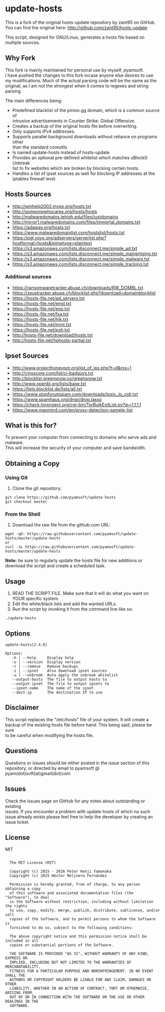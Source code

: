 # update-hosts
This is a fork of the original hosts-update repository by zant95 on GitHub.  
You can find the original here: http://github.com/zant95/hosts-update

This script, designed for GNU/Linux, generates a hosts file based on multiple
sources.

## Why Fork

This fork is mainly maintained for personal use by myself, pyamsoft.  
I have pushed the changes to this fork incase anyone else desires to use  
my modifications. Much of the actual parsing code will be the same as the  
original, as I am not the strongest when it comes to regexes and string  
parsing.

The main differences being:

- Predefined blacklist of the pinion.gg domain, which is a common source of  
  intrusive advertisements in Counter Strike: Global Offensive.
- Creates a backup of the original hosts file before overwriting.
- Only supports IPv4 addresses.
- Supports parallel background downloads without reliance on programs other  
  than the standard coreutils
- Is named update-hosts instead of hosts-update
- Provides an optional pre-defined whitelist which matches uBlock0 Unbreak  
  list to fix websites which are broken by blocking certain hosts.
- Handles a list of ipset sources as well for blocking IP addresses at the  
  iptables firewall level.

## Hosts Sources

- http://winhelp2002.mvps.org/hosts.txt
- http://someonewhocares.org/hosts/hosts
- http://malwaredomains.lehigh.edu/files/justdomains
- http://mirror1.malwaredomains.com/files/immortal_domains.txt
- https://adaway.org/hosts.txt
- https://www.malwaredomainlist.com/hostslist/hosts.txt
- https://pgl.yoyo.org/adservers/serverlist.php?hostformat=hosts&mimetype=plaintext
- https://s3.amazonaws.com/lists.disconnect.me/simple_ad.txt
- https://s3.amazonaws.com/lists.disconnect.me/simple_malvertising.txt
- https://s3.amazonaws.com/lists.disconnect.me/simple_malware.txt
- https://s3.amazonaws.com/lists.disconnect.me/simple_tracking.txt

### Additional sources

- https://ransomwaretracker.abuse.ch/downloads/RW_DOMBL.txt
- https://zeustracker.abuse.ch/blocklist.php?download=domainblocklist
- https://hosts-file.net/ad_servers.txt
- https://hosts-file.net/emd.txt
- https://hosts-file.net/exp.txt
- https://hosts-file.net/fsa.txt
- https://hosts-file.net/hjk.txt
- https://hosts-file.net/mmt.txt
- https://hosts-file.net/psh.txt
- http://hosts-file.net/download/hosts.txt
- http://hosts-file.net/hphosts-partial.txt

## Ipset Sources

- http://www.projecthoneypot.org/list_of_ips.php?t=d&rss=1
- http://cinsscore.com/list/ci-badguys.txt
- http://blocklist.greensnow.co/greensnow.txt
- http://www.openbl.org/lists/base.txt
- https://lists.blocklist.de/lists/all.txt
- https://www.stopforumspam.com/downloads/toxic_ip_cidr.txt
- https://www.spamhaus.org/drop/drop.lasso
- https://check.torproject.org/cgi-bin/TorBulkExitList.py?ip=1.1.1.1
- https://www.maxmind.com/en/proxy-detection-sample-list

## What is this for?

To prevent your computer from connecting to domains who serve ads and malware.  
This will increase the security of your computer and save bandwidth.

## Obtaining a Copy
### Using Git

1. Clone the git repository:  
```
git clone https://github.com/pyamsoft/update-hosts
git checkout master
```

### From the Shell

1. Download the raw file from the github.com URL:  
```
wget -qO- https://raw.githubusercontent.com/pyamsoft/update-hosts/master/update-hosts  
or  
curl -sL https://raw.githubusercontent.com/pyamsoft/update-hosts/master/update-hosts
```

**Note:** be sure to regularly update the hosts file for new additions or
download the script and create a scheduled task.

## Usage

1. READ THE SCRIPT FILE. Make sure that it will do what you want on YOUR
specific system.
2. Edit the white/black lists and add the wanted URLs.
3. Run the script by invoking it from the command line like so:  
```
./update-hosts
```

## Options

```
update-hosts[2.4.6]

Options:
   -h | --help     Display help
   -v | --version  Display version
   -r | --remove   Remove backups
   -i | --ipset    Also download ipset sources
   -u | --unbreak  Auto apply the unbreak whitelist
   --output-hosts  The file to output hosts to
   --output-ipset  The file to output ipsets to
   --ipset-name    The name of the ipset
   --dest-ip       The destination IP to use

```

## Disclaimer

This script replaces the "/etc/hosts" file of your system. It will create a  
backup of the existing hosts file before hand. This being said, please be sure  
to be careful when modifying the hosts file.

## Questions

Questions or issues should be either posted in the issue section of this  
repository, or directed by email to pyamsoft @ pyam(dot)soft(at)gmail(dot)com

## Issues

Check the issues page on GitHub for any notes about outstanding or existing  
issues. If you encounter a problem with update-hosts of which no such  
issue already exists please feel free to help the developer by creating an  
issue ticket.

## License

MIT  

```

  The MIT License (MIT)

  Copyright (c) 2015 - 2016 Peter Kenji Yamanaka
  Copyright (c) 2015 Héctor Molinero Fernández

  Permission is hereby granted, free of charge, to any person obtaining a copy
  of this software and associated documentation files (the "Software"), to deal
  in the Software without restriction, including without limitation the rights
  to use, copy, modify, merge, publish, distribute, sublicense, and/or sell
  copies of the Software, and to permit persons to whom the Software is
  furnished to do so, subject to the following conditions:

  The above copyright notice and this permission notice shall be included in all
  copies or substantial portions of the Software.

  THE SOFTWARE IS PROVIDED "AS IS", WITHOUT WARRANTY OF ANY KIND, EXPRESS OR
  IMPLIED, INCLUDING BUT NOT LIMITED TO THE WARRANTIES OF MERCHANTABILITY,
  FITNESS FOR A PARTICULAR PURPOSE AND NONINFRINGEMENT. IN NO EVENT SHALL THE
  AUTHORS OR COPYRIGHT HOLDERS BE LIABLE FOR ANY CLAIM, DAMAGES OR OTHER
  LIABILITY, WHETHER IN AN ACTION OF CONTRACT, TORT OR OTHERWISE, ARISING FROM,
  OUT OF OR IN CONNECTION WITH THE SOFTWARE OR THE USE OR OTHER DEALINGS IN THE
  SOFTWARE.

```
